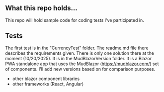 ## What this repo holds...

This repo will hold sample code for coding tests I've participated in.

## Tests
The first test is in the "CurrencyTest" folder. The readme.md file there describes the requirements given. There is only one solution there at the moment (10/20/2025). It is in the MudBlazorVersion folder. It is a Blazor PWA standalone app that uses the MudBlazor (https://mudblazor.com/) set of components. I'll add new versions based on for comparison purposes.
- other blazor component libraries
- other frameworks (React, Angular)
